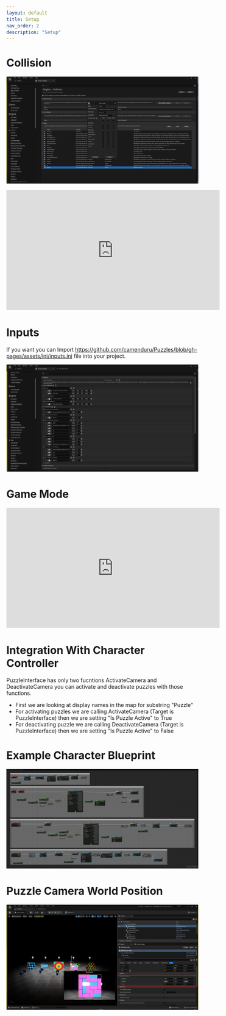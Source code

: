 ```yaml
---
layout: default
title: Setup
nav_order: 2
description: "Setup"
---
```


# Collision

![](../assets/images/collision.png)

<iframe width="560" height="315" src="https://www.youtube.com/embed/UgMtKuf6eFQ" title="YouTube video player" frameborder="0" allow="accelerometer; autoplay; clipboard-write; encrypted-media; gyroscope; picture-in-picture" allowfullscreen></iframe>

# Inputs
If you want you can Import https://github.com/camenduru/Puzzles/blob/gh-pages/assets/ini/inputs.ini file into your project.

![](../assets/images/inputs.png)

# Game Mode

<iframe width="560" height="315" src="https://www.youtube.com/embed/JgqfPFdHSNQ" title="YouTube video player" frameborder="0" allow="accelerometer; autoplay; clipboard-write; encrypted-media; gyroscope; picture-in-picture" allowfullscreen></iframe>

# Integration With Character Controller

PuzzleInterface has only two fucntions ActivateCamera and DeactivateCamera you can activate and deactivate puzzles with those functions. 

- First we are looking at display names in the map for substring "Puzzle"
- For activating puzzles we are calling ActivateCamera (Target is PuzzleInterface) then we are setting "Is Puzzle Active" to True 
- For deactivating puzzle we are calling DeactivateCamera (Target is PuzzleInterface) then we are setting "Is Puzzle Active" to False

# Example Character Blueprint

![](../assets/images/character.png)


# Puzzle Camera World Position

![](../assets/images/cameratransform.png)
